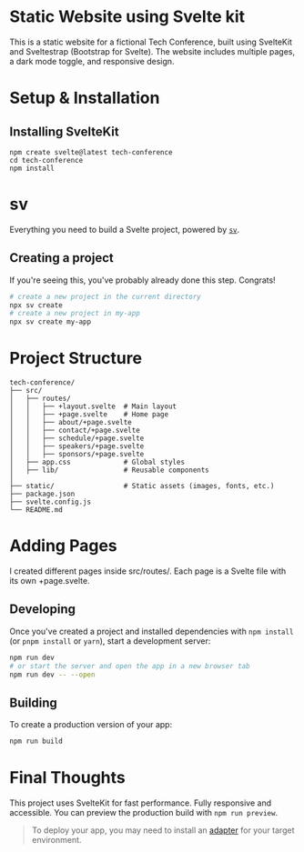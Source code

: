 # Static Website using Svelte kit
This is a static website for a fictional Tech Conference, built using SvelteKit and Sveltestrap (Bootstrap for Svelte). The website includes multiple pages, a dark mode toggle, and responsive design.
# Setup & Installation
## Installing SvelteKit
```
npm create svelte@latest tech-conference
cd tech-conference
npm install
```
# sv
Everything you need to build a Svelte project, powered by [`sv`](https://github.com/sveltejs/cli).
## Creating a project
If you're seeing this, you've probably already done this step. Congrats!
```bash
# create a new project in the current directory
npx sv create
# create a new project in my-app
npx sv create my-app
```
# Project Structure
```
tech-conference/
├── src/
│   ├── routes/
│   │   ├── +layout.svelte  # Main layout
│   │   ├── +page.svelte    # Home page
│   │   ├── about/+page.svelte
│   │   ├── contact/+page.svelte
│   │   ├── schedule/+page.svelte
│   │   ├── speakers/+page.svelte
│   │   ├── sponsors/+page.svelte
│   ├── app.css             # Global styles
│   ├── lib/                # Reusable components
│
├── static/                 # Static assets (images, fonts, etc.)
├── package.json
├── svelte.config.js
└── README.md
```
#  Adding Pages
I created different pages inside src/routes/. Each page is a Svelte file with its own +page.svelte.

## Developing
Once you've created a project and installed dependencies with `npm install` (or `pnpm install` or `yarn`), start a development server:
```bash
npm run dev
# or start the server and open the app in a new browser tab
npm run dev -- --open
```
## Building
To create a production version of your app:
```bash
npm run build
```
# Final Thoughts
This project uses SvelteKit for fast performance.
Fully responsive and accessible.
You can preview the production build with `npm run preview`.
> To deploy your app, you may need to install an [adapter](https://svelte.dev/docs/kit/adapters) for your target environment.

